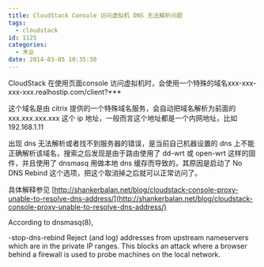 ```yaml
---
title: CloudStack Console 访问虚拟机 DNS 无法解析问题
tags:
  - cloudstack
id: 1125
categories:
  - 术业
date: 2014-03-05 10:35:50
---
```


CloudStack 在使用页面console 访问虚拟机时，会使用一个特殊的域名xxx-xxx-xxx-xxx.realhostip.com/client?***

这个域名是由 citrix 提供的一个特殊域名服务，会自动把域名解析为前面的 xxx.xxx.xxx.xxx 这个 ip 地址，一般而言这个地址都是一个内网地址，比如192.168.1.11

出现 dns 无法解析或者找不到服务器的错误，是当前自己机器设置的 dns 上不能正确解析该域名，搜索之后发现是由于路由使用了 dd-wrt 或 open-wrt 这样的固件，并且使用了 dnsmasq 用做本地 dns 缓存而导致的，其原因是启动了 No DNS Rebind 这个选项，把这个取消掉之后就可以正常访问了。

具体解释参见 [http://shankerbalan.net/blog/cloudstack-console-proxy-unable-to-resolve-dns-address/](http://shankerbalan.net/blog/cloudstack-console-proxy-unable-to-resolve-dns-address/)

According to dnsmasq(8),

<span>-stop-dns-rebind</span>
<span>Reject (and log) addresses from upstream nameservers which are in the private IP ranges. This blocks an attack where a browser behind a firewall is used to probe machines on the local network.</span>